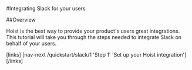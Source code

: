 #Integrating Slack for your users

##Overview

Hoist is the best way to provide your product's users great integrations. This tutorial will take you through the steps needed to integrate Slack on behalf of your users. 

[links]
[nav-next /quickstart/slack/1 'Step 1' 'Set up your Hoist integration']
[/links]